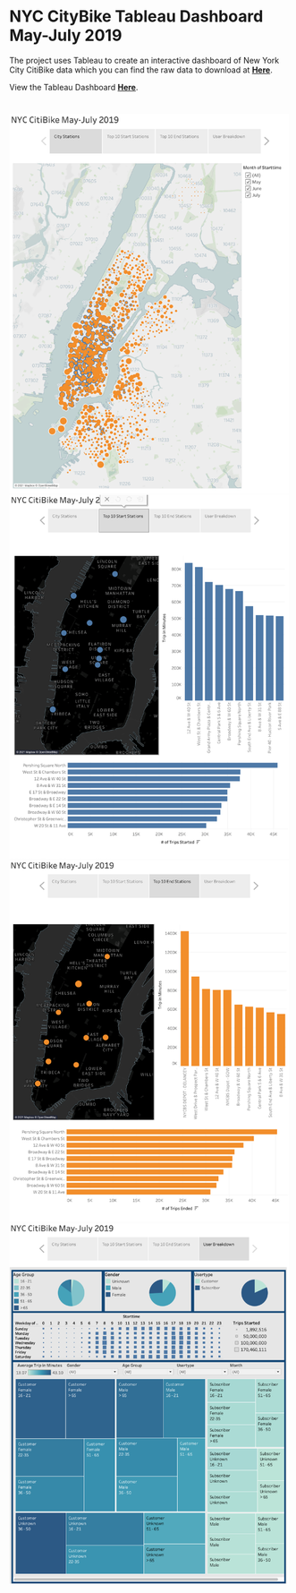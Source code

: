 # NYC CityBike Tableau Dashboard May-July 2019

  The project uses Tableau to create an interactive dashboard of New York City CitiBike data which you can find the raw data to download at **[Here](https://www.citibikenyc.com/system-data)**.

  View the Tableau Dashboard **[Here](https://public.tableau.com/profile/jj.williams#!/vizhome/CityBike_16210241680580/UserBreakdown?publish=yes)**.

  #

<img src="./Images/CitiBike%20Stations.png" width="500">
<img src="./Images/Top%2010%20Start%20Stations.png" width="500">
<img src="./Images/Top%2010%20End%20Stations.png" width="500">
<img src="./Images/User%20Breakdown.png" width="500">
